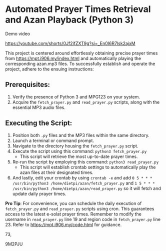 # Automated Prayer Times Retrieval and Azan Playback (Python 3)

Demo video

https://youtube.com/shorts/0Jf2ifZXT9g?si=_En0I6R7lsk2ajxM


This project is centered around effortlessly obtaining precise prayer times from https://mpt.i906.my/index.html and automatically playing the corresponding azan.mp3 files. To successfully establish and operate the project, adhere to the ensuing instructions:

## Prerequisites:

1. Verify the presence of Python 3 and MPG123 on your system.
2. Acquire the `fetch_prayer.py` and `read_prayer.py` scripts, along with the essential MP3 audio files.

## Executing the Script:

1. Position both `.py` files and the MP3 files within the same directory.
2. Launch a terminal or command prompt.
3. Navigate to the directory housing the `fetch_prayer.py` script.
4. Execute the script using this command: `python3 fetch_prayer.py`
   - This script will retrieve the most up-to-date prayer times.
5. Re-run the script by employing this command: `python3 read_prayer.py`
   - This script will establish crontab settings to automatically play the azan files at their designated times.
6. And lastly, edit your crontab by using `crontab -e` and add `0 5 * * * /usr/bin/python3 /home/dietpi/azan/fetch_prayer.py` and `1 5 * * * /usr/bin/python3 /home/dietpi/azan/read_prayer.py` so it will fetch and update daily prayer times.   


**Pro Tip**: For convenience, you can schedule the daily execution of `fetch_prayer.py` and `read_prayer.py` scripts using cron. This guarantees access to the latest e-solat prayer times. Remember to modify the username in `read_prayer.py` line 19 and region code in `fetch_prayer.py` line 23. Refer to https://mpt.i906.my/code.html for guidance.

73,

9M2PJU
